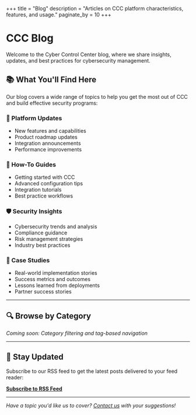 +++
title = "Blog"
description = "Articles on CCC platform characteristics, features, and usage."
paginate_by = 10
+++

# CCC Blog

Welcome to the Cyber Control Center blog, where we share insights, updates, and best practices for cybersecurity management.

## 📚 What You'll Find Here

Our blog covers a wide range of topics to help you get the most out of CCC and build effective security programs:

### 🚀 Platform Updates
- New features and capabilities
- Product roadmap updates
- Integration announcements
- Performance improvements

### 📖 How-To Guides
- Getting started with CCC
- Advanced configuration tips
- Integration tutorials
- Best practice workflows

### 🛡️ Security Insights
- Cybersecurity trends and analysis
- Compliance guidance
- Risk management strategies
- Industry best practices

### 💼 Case Studies
- Real-world implementation stories
- Success metrics and outcomes
- Lessons learned from deployments
- Partner success stories

---

## 🔍 Browse by Category

*Coming soon: Category filtering and tag-based navigation*

---

## 📧 Stay Updated

Subscribe to our RSS feed to get the latest posts delivered to your feed reader:

**[Subscribe to RSS Feed](/rss.xml)**

---

*Have a topic you'd like us to cover? [Contact us](mailto:info@agorasecurity.it) with your suggestions!*

